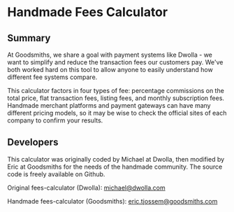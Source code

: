 # Handmade Fees Calculator

## Summary
At Goodsmiths, we share a goal with payment systems like Dwolla - we want to simplify and reduce the transaction fees our customers pay. We've both worked hard on this tool to allow anyone to easily understand how different fee systems compare.

This calculator factors in four types of fee: percentage commissions on the total price, flat transaction fees, listing fees, and monthly subscription fees. Handmade merchant platforms and payment gateways can have many different pricing models, so it may be wise to check the official sites of each company to confirm your results.

## Developers
This calculator was originally coded by Michael at Dwolla, then modified by Eric at Goodsmiths for the needs of the handmade community. The source code is freely available on Github.

Original fees-calculator (Dwolla): michael@dwolla.com

Handmade fees-calculator (Goodsmiths): eric.tjossem@goodsmiths.com
